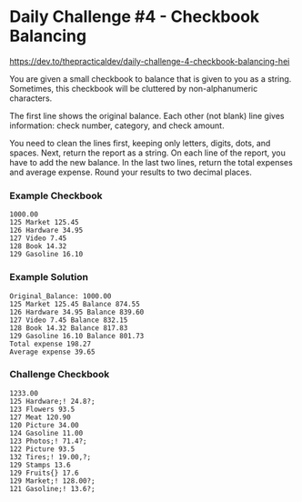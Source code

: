 # Daily Challenge #4 - Checkbook Balancing

https://dev.to/thepracticaldev/daily-challenge-4-checkbook-balancing-hei

You are given a small checkbook to balance that is given to you as a string. Sometimes, this checkbook will be cluttered by non-alphanumeric characters.

The first line shows the original balance. Each other (not blank) line gives information: check number, category, and check amount.

You need to clean the lines first, keeping only letters, digits, dots, and spaces. Next, return the report as a string. On each line of the report, you have to add the new balance. In the last two lines, return the total expenses and average expense. Round your results to two decimal places.

### Example Checkbook

```
1000.00
125 Market 125.45
126 Hardware 34.95
127 Video 7.45
128 Book 14.32
129 Gasoline 16.10
```

### Example Solution

```
Original_Balance: 1000.00
125 Market 125.45 Balance 874.55
126 Hardware 34.95 Balance 839.60
127 Video 7.45 Balance 832.15
128 Book 14.32 Balance 817.83
129 Gasoline 16.10 Balance 801.73
Total expense 198.27
Average expense 39.65
```

### Challenge Checkbook

```
1233.00
125 Hardware;! 24.8?;
123 Flowers 93.5
127 Meat 120.90
120 Picture 34.00
124 Gasoline 11.00
123 Photos;! 71.4?;
122 Picture 93.5
132 Tires;! 19.00,?;
129 Stamps 13.6
129 Fruits{} 17.6
129 Market;! 128.00?;
121 Gasoline;! 13.6?;
```
